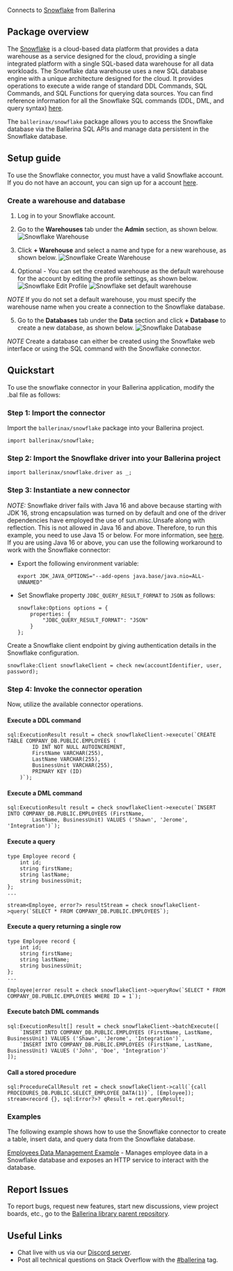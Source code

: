 Connects to [Snowflake](https://docs.snowflake.com/en/user-guide/jdbc.html) from Ballerina

## Package overview

The [Snowflake](https://www.snowflake.com/) is a cloud-based data platform that provides a data warehouse as a service designed for the cloud, providing a single integrated platform with a single SQL-based data warehouse for all data workloads.
The Snowflake data warehouse uses a new SQL database engine with a unique architecture designed for the cloud. It provides operations to execute a wide range of standard DDL Commands, SQL Commands, and SQL Functions for querying data sources.
You can find reference information for all the Snowflake SQL commands (DDL, DML, and query syntax) [here](https://docs.snowflake.com/en/sql-reference-commands.html).

The `ballerinax/snowflake` package allows you to access the Snowflake database via the Ballerina SQL APIs and manage data persistent in the Snowflake database.

## Setup guide

To use the Snowflake connector, you must have a valid Snowflake account. If you do not have an account, you can sign up for a account [here](https://signup.snowflake.com/).

### Create a warehouse and database

1. Log in to your Snowflake account.
2. Go to the **Warehouses** tab under the **Admin** section, as shown below.
   <img alt="Snowflake Warehouse" src="https://raw.githubusercontent.com/ballerina-platform/module-ballerinax-snowflake/main/docs/setup/resources/snowflakes_create_warehouse.png"/>

3. Click **+ Warehouse** and select a name and type for a new warehouse, as shown below.
   <img alt="Snowflake Create Warehouse" src="https://raw.githubusercontent.com/ballerina-platform/module-ballerinax-snowflake/main/docs/setup/resources/snowflakes_create_warehouse_2.png"/>

4. Optional - You can set the created warehouse as the default warehouse for the account by editing the profile settings, as shown below.
   <img alt="Snowflake Edit Profile" src="https://raw.githubusercontent.com/ballerina-platform/module-ballerinax-snowflake/main/docs/setup/resources/snokeflakes_user_profile.png"/>
   <img alt="Snowflake set default warehouse" src="https://raw.githubusercontent.com/ballerina-platform/module-ballerinax-snowflake/main/docs/setup/resources/snowflakes_set_default_warehouse.png"/>

*NOTE* If you do not set a default warehouse, you must specify the warehouse name when you create a connection to the Snowflake database.

5. Go to the **Databases** tab under the **Data** section and click **+ Database** to create a new database, as shown below.
   <img alt="Snowflake Database" src="https://raw.githubusercontent.com/ballerina-platform/module-ballerinax-snowflake/main/docs/setup/resources/snowflakes_create_database.png"/>

*NOTE* Create a database can either be created using the Snowflake web interface or using the SQL command with the Snowflake connector.

## Quickstart

To use the snowflake connector in your Ballerina application, modify the .bal file as follows:

### Step 1: Import the connector

Import the `ballerinax/snowflake` package into your Ballerina project.
```ballerina
import ballerinax/snowflake;
```

### Step 2: Import the Snowflake driver into your Ballerina project

```ballerina
import ballerinax/snowflake.driver as _;
```

### Step 3: Instantiate a new connector

*NOTE:* Snowflake driver fails with Java 16 and above because starting with JDK 16, strong encapsulation was turned on by default and one of the driver dependencies have employed the use of sun.misc.Unsafe along with reflection. This is not allowed in Java 16 and above. Therefore, to run this example, you need to use Java 15 or below. For more information, see [here](https://community.snowflake.com/s/article/JDBC-Driver-Compatibility-Issue-With-JDK-16-and-Later). If you are using Java 16 or above, you can use the following workaround to work with the Snowflake connector:

* Export the following environment variable:
  ```shell
  export JDK_JAVA_OPTIONS="--add-opens java.base/java.nio=ALL-UNNAMED"
  ```
* Set Snowflake property `JDBC_QUERY_RESULT_FORMAT` to `JSON` as follows:
  ```ballerina
  snowflake:Options options = {
      properties: {
          "JDBC_QUERY_RESULT_FORMAT": "JSON"
      }
  };
  ```

Create a Snowflake client endpoint by giving authentication details in the Snowflake configuration.
```ballerina
snowflake:Client snowflakeClient = check new(accountIdentifier, user, password);
```

### Step 4: Invoke the connector operation
Now, utilize the available connector operations.

#### Execute a DDL command
```ballerina
sql:ExecutionResult result = check snowflakeClient->execute(`CREATE TABLE COMPANY_DB.PUBLIC.EMPLOYEES (
        ID INT NOT NULL AUTOINCREMENT,
        FirstName VARCHAR(255),
        LastName VARCHAR(255),
        BusinessUnit VARCHAR(255),
        PRIMARY KEY (ID)
    )`);
```

#### Execute a DML command
```ballerina
sql:ExecutionResult result = check snowflakeClient->execute(`INSERT INTO COMPANY_DB.PUBLIC.EMPLOYEES (FirstName,
        LastName, BusinessUnit) VALUES ('Shawn', 'Jerome', 'Integration')`);
```

#### Execute a query
```ballerina
type Employee record {
    int id;
    string firstName;
    string lastName;
    string businessUnit;
};
...

stream<Employee, error?> resultStream = check snowflakeClient->query(`SELECT * FROM COMPANY_DB.PUBLIC.EMPLOYEES`);
```

#### Execute a query returning a single row
```ballerina
type Employee record {
    int id;
    string firstName;
    string lastName;
    string businessUnit;
};
...

Employee|error result = check snowflakeClient->queryRow(`SELECT * FROM COMPANY_DB.PUBLIC.EMPLOYEES WHERE ID = 1`);
```

#### Execute batch DML commands
```ballerina
sql:ExecutionResult[] result = check snowflakeClient->batchExecute([
    `INSERT INTO COMPANY_DB.PUBLIC.EMPLOYEES (FirstName, LastName, BusinessUnit) VALUES ('Shawn', 'Jerome', 'Integration')`,
    `INSERT INTO COMPANY_DB.PUBLIC.EMPLOYEES (FirstName, LastName, BusinessUnit) VALUES ('John', 'Doe', 'Integration')`
]);
```

#### Call a stored procedure
```ballerina
sql:ProcedureCallResult ret = check snowflakeClient->call(`{call PROCEDURES_DB.PUBLIC.SELECT_EMPLOYEE_DATA(1)}`, [Employee]);
stream<record {}, sql:Error?>? qResult = ret.queryResult;
```

### Examples

The following example shows how to use the Snowflake connector to create a table, insert data, and query data from the Snowflake database.

[Employees Data Management Example](https://github.com/ballerina-platform/module-ballerinax-snowflake/tree/master/examples/employees-db) - Manages employee data in a Snowflake database and exposes an HTTP service to interact with the database.

## Report Issues

To report bugs, request new features, start new discussions, view project boards, etc., go to the [Ballerina library parent repository](https://github.com/ballerina-platform/ballerina-library).

## Useful Links

- Chat live with us via our [Discord server](https://discord.gg/ballerinalang).
- Post all technical questions on Stack Overflow with the [#ballerina](https://stackoverflow.com/questions/tagged/ballerina) tag.